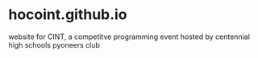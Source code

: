 # hocoint.github.io

website for CINT, a competitve programming event hosted by centennial high schools pyoneers club
